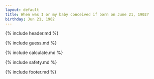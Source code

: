 ```yaml
---
layout: default
title: When was I or my baby conceived if born on June 21, 1902?
birthday: Jun 21, 1902
---
```


{% include header.md %}

{% include guess.md %}

{% include calculate.md %}

{% include safety.md %}

{% include footer.md %}



